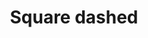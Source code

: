 ---
title: Square dashed
tags: ["square", "dashed", "shape", "geometry", "design", "pattern", "outline"]
icon: square-dashed
svg: '<svg xmlns="http://www.w3.org/2000/svg" width="24" height="24" fill="none" viewBox="0 0 24 24" stroke-width="1.5" stroke-linecap="round" stroke-linejoin="round" stroke="currentColor"><path d="M9.4 21h5.2m-9.416-.436a4 4 0 0 1-1.748-1.748M3 14.6V9.4m18 5.2V9.4m-.436 9.416a4 4 0 0 1-1.748 1.748M14.6 3H9.4m9.416.436a4 4 0 0 1 1.748 1.748M5.184 3.436a4 4 0 0 0-1.748 1.748"/></svg>'
---